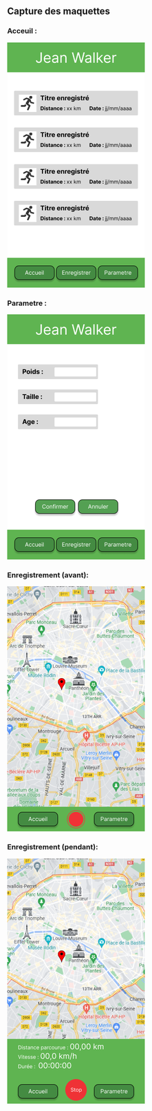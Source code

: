 ## Capture des maquettes

### Acceuil :

![maquette acceuil](https://github.com/cegepmatane/projet-mobile-2022-JeanWalker/blob/master/doc/maquette/maquette_JeanWalker_Accueil.png)

### Parametre :

![maquette parametre](https://github.com/cegepmatane/projet-mobile-2022-JeanWalker/blob/master/doc/maquette/maquette_JeanWalker_Parametre.png)


### Enregistrement (avant):

![maquette enregistrement avant](https://github.com/cegepmatane/projet-mobile-2022-JeanWalker/blob/master/doc/maquette/maquette_JeanWalker_Enregistrement.png)


### Enregistrement (pendant):

![maquette enregistrement pendant](https://github.com/cegepmatane/projet-mobile-2022-JeanWalker/blob/master/doc/maquette/maquette_JeanWalker_Enregistrement_en_cours.png)
